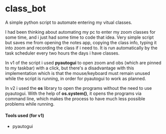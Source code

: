 # class_bot

A simple python script to automate entering my vitual classes.

I had been thinking about automating my pc to enter my zoom classes for some time, and i just had some time to code that idea. Very simple script but saves me from opening the notes app, copying the class info, typing it into zoom and recording the class if i need to. It is run automatically by the task scheduler every two hours the days i have classes.

In v1 of the script i used **pyautogui** to open zoom and obs (which are pinned to my taskbar) with a click, but there's a disadvantage with this implementation which is that the mouse/keyboard must remain unused while the script is running, in order for pyautogui to work as planned.

In v2 i used the **os** library to open the programs without the need to use pyautogui. With the help of **os.system()**, it opens the programs via command line, which makes the process to have much less possible problems while running.

#### Tools used (for v1)

* pyautogui
